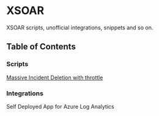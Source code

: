# XSOAR 
XSOAR scripts, unofficial integrations, snippets and so on.

## Table of Contents

### Scripts
[Massive Incident Deletion with throttle](MassDelete)


### Integrations
Self Deployed App for Azure Log Analytics
